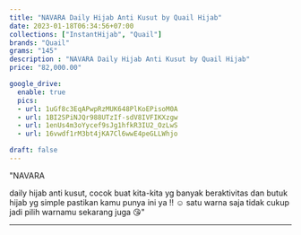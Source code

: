 ```yaml
---
title: "NAVARA Daily Hijab Anti Kusut by Quail Hijab"
date: 2023-01-18T06:34:56+07:00
collections: ["InstantHijab", "Quail"]
brands: "Quail"
grams: "145"
description : "NAVARA Daily Hijab Anti Kusut by Quail Hijab"
price: "82,000.00"

google_drive:
  enable: true
  pics:
  - url: 1uGf8c3EqAPwpRzMUK648PlKoEPisoM0A
  - url: 1BI2SPiNJQr988UTzIf-sdV8IVFIKXzgw
  - url: 1enUs4m3oYycef9sJg1hfkR3IU2_OzLwS
  - url: 16vwdf1rM3bt4jKA7Cl6wwE4peGLLWhjo

draft: false
---
```


"NAVARA
  
daily hijab anti kusut, cocok buat kita-kita yg banyak beraktivitas dan butuk hijab yg simple 
pastikan kamu punya ini ya !! ☺️ satu warna saja tidak cukup 
jadi pilih warnamu sekarang juga 😘"

---    
 
